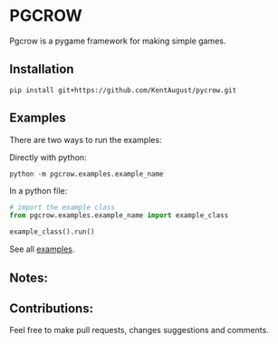# PGCROW
Pgcrow is a pygame framework for making simple games.

## Installation
```
pip install git+https://github.com/KentAugust/pycrow.git
```

## Examples
There are two ways to run the examples:

Directly with python:
```
python -m pgcrow.examples.example_name
```
In a python file:
```python
# import the example class
from pgcrow.examples.example_name import example_class

example_class().run()
```

See all [examples](examples).
## Notes:

## Contributions:
Feel free to make pull requests, changes suggestions and comments.
